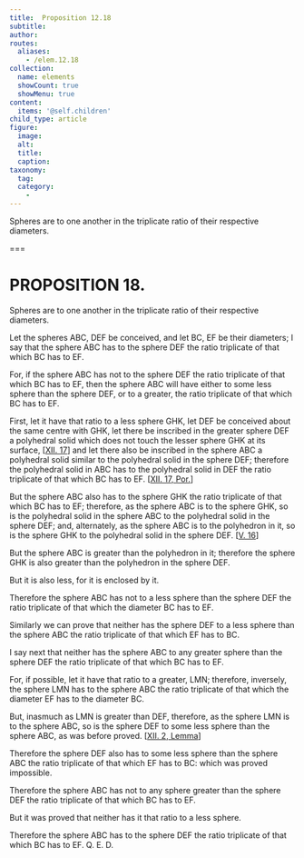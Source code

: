 ```yaml
---
title:  Proposition 12.18
subtitle: 
author:
routes:
  aliases:
    - /elem.12.18
collection:
  name: elements
  showCount: true
  showMenu: true
content:
  items: '@self.children'
child_type: article
figure:
  image:
  alt:
  title:
  caption:
taxonomy:
  tag:
  category:
    - 
---
```


<p>
       <hi rend="ital">Spheres are to one another in the triplicate ratio of their respective diameters.</hi>
      </p>

===

<h1>PROPOSITION 18.</h1>
<p>
       <span class="ital">Spheres are to one another in the triplicate ratio of their respective diameters.</span>
      </p>

<p>Let the spheres <span class="ital">ABC</span>, <span class="ital">DEF</span> be conceived, and let <span class="ital">BC</span>, <span class="ital">EF</span> be their diameters; I say that the sphere <span class="ital">ABC</span> has to the sphere <span class="ital">DEF</span> the ratio triplicate of that which <span class="ital">BC</span> has to <span class="ital">EF</span>. </p>

<p>For, if the sphere <span class="ital">ABC</span> has not to the sphere <span class="ital">DEF</span> the ratio triplicate of that which <span class="ital">BC</span> has to <span class="ital">EF</span>, then the sphere <span class="ital">ABC</span> will have either to some less sphere than the sphere <span class="ital">DEF</span>, or to a greater, the ratio triplicate of that which <span class="ital">BC</span> has to <span class="ital">EF</span>. </p>

<p>First, let it have that ratio to a less sphere <span class="ital">GHK</span>, let <span class="ital">DEF</span> be conceived about the same centre with <span class="ital">GHK</span>, let there be inscribed in the greater sphere <span class="ital">DEF</span> a polyhedral solid which does not touch the lesser sphere <span class="ital">GHK</span> at its surface, [<a href="/elem.12.17">XII. 17</a>] <pb n="435"/>and let there also be inscribed in the sphere <span class="ital">ABC</span> a polyhedral solid similar to the polyhedral solid in the sphere <span class="ital">DEF</span>; therefore the polyhedral solid in <span class="ital">ABC</span> has to the polyhedral solid in <span class="ital">DEF</span> the ratio triplicate of that which <span class="ital">BC</span> has to <span class="ital">EF</span>. [<a href="/elem.12.17.p.1">XII. 17, Por.</a>] 
      </p>

<p>But the sphere <span class="ital">ABC</span> also has to the sphere <span class="ital">GHK</span> the ratio triplicate of that which <span class="ital">BC</span> has to <span class="ital">EF</span>; therefore, as the sphere <span class="ital">ABC</span> is to the sphere <span class="ital">GHK</span>, so is the polyhedral solid in the sphere <span class="ital">ABC</span> to the polyhedral solid in the sphere <span class="ital">DEF</span>; and, alternately, as the sphere <span class="ital">ABC</span> is to the polyhedron in it, so is the sphere <span class="ital">GHK</span> to the polyhedral solid in the sphere <span class="ital">DEF</span>. [<a href="/elem.5.16">V. 16</a>] </p>

<p>But the sphere <span class="ital">ABC</span> is greater than the polyhedron in it; therefore the sphere <span class="ital">GHK</span> is also greater than the polyhedron in the sphere <span class="ital">DEF</span>. </p>

<p>But it is also less, for it is enclosed by it. </p>

<p>Therefore the sphere <span class="ital">ABC</span> has not to a less sphere than the sphere <span class="ital">DEF</span> the ratio triplicate of that which the diameter <span class="ital">BC</span> has to <span class="ital">EF</span>. <pb n="436"/></p>

<p>Similarly we can prove that neither has the sphere <span class="ital">DEF</span> to a less sphere than the sphere <span class="ital">ABC</span> the ratio triplicate of that which <span class="ital">EF</span> has to <span class="ital">BC</span>. </p>

<p>I say next that neither has the sphere <span class="ital">ABC</span> to any greater sphere than the sphere <span class="ital">DEF</span> the ratio triplicate of that which <span class="ital">BC</span> has to <span class="ital">EF</span>. </p>

<p>For, if possible, let it have that ratio to a greater, <span class="ital">LMN</span>; therefore, inversely, the sphere <span class="ital">LMN</span> has to the sphere <span class="ital">ABC</span> the ratio triplicate of that which the diameter <span class="ital">EF</span> has to the diameter <span class="ital">BC</span>. </p>

<p>But, inasmuch as <span class="ital">LMN</span> is greater than <span class="ital">DEF</span>, therefore, as the sphere <span class="ital">LMN</span> is to the sphere <span class="ital">ABC</span>, so is the sphere <span class="ital">DEF</span> to some less sphere than the sphere <span class="ital">ABC</span>, as was before proved. [<a href="/elem.12.2.l.1">XII. 2, Lemma</a>] </p>

<p>Therefore the sphere <span class="ital">DEF</span> also has to some less sphere than the sphere <span class="ital">ABC</span> the ratio triplicate of that which <span class="ital">EF</span> has to <span class="ital">BC</span>: which was proved impossible. </p>

<p>Therefore the sphere <span class="ital">ABC</span> has not to any sphere greater than the sphere <span class="ital">DEF</span> the ratio triplicate of that which <span class="ital">BC</span> has to <span class="ital">EF</span>. </p>

<p>But it was proved that neither has it that ratio to a less sphere. </p>

<p>Therefore the sphere <span class="ital">ABC</span> has to the sphere <span class="ital">DEF</span> the ratio triplicate of that which <span class="ital">BC</span> has to <span class="ital">EF</span>. Q. E. D.</p>
